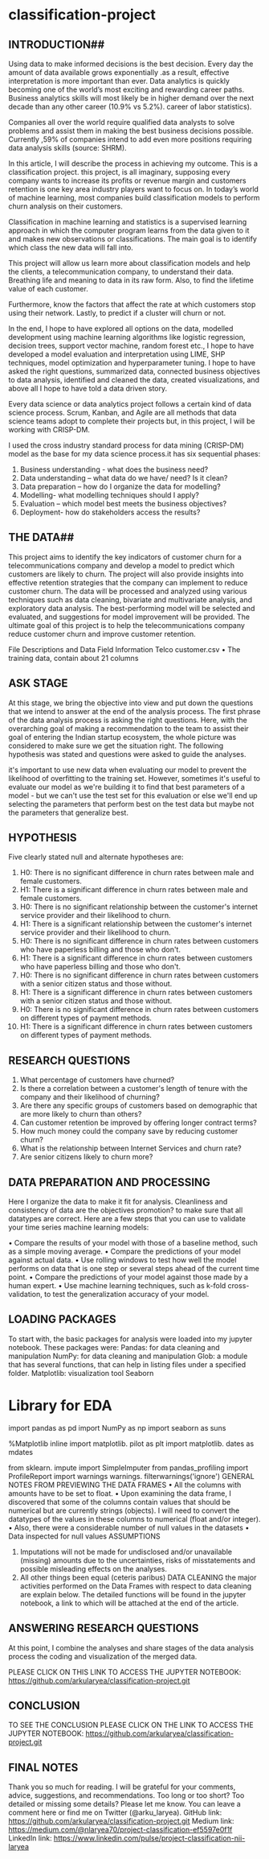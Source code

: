 # classification-project


## INTRODUCTION##

Using data to make informed decisions is the best decision. Every day the amount of data available grows exponentially .as a result, effective interpretation is more important than ever. Data analytics is quickly becoming one of the world’s most exciting and rewarding career paths. Business analytics skills will most likely be in higher demand over the next decade than any other career (10.9% vs 5.2%). career of labor statistics).

Companies all over the world require qualified data analysts to solve problems and assist them in making the best business decisions possible. Currently ,59% of companies intend to add even more positions requiring data analysis skills (source: SHRM).

In this article, I will describe the process in achieving my outcome. This is a classification project. this project, is all imaginary, supposing every company wants to increase its profits or revenue margin and customers retention is one key area industry players want to focus on. In today’s world of machine learning, most companies build classification models to perform churn analysis on their customers.

Classification in machine learning and statistics is a supervised learning approach in which the computer program learns from the data given to it and makes new observations or classifications. 
The main goal is to identify which class the new data will fall into.

This project will allow us learn more about classification models and help the clients, a telecommunication company, to understand their data. Breathing life and meaning to data in its raw form.
Also, to find the lifetime value of each customer.

Furthermore, know the factors that affect the rate at which customers stop using their network.
Lastly, to predict if a cluster will churn or not.

In the end, I hope to have explored all options on the data, modelled development using machine learning algorithms like logistic regression, decision trees, support vector machine, random forest etc., I hope to have developed a model evaluation and interpretation using LIME, SHP techniques, model optimization and hyperparameter tuning. I hope to have asked the right questions, summarized data, connected business objectives to data analysis, identified and cleaned the data, created visualizations, and above all I hope to have told a data driven story.

Every data science or data analytics project follows a certain kind of data science process. Scrum, Kanban, and Agile are all methods that data science teams adopt to complete their projects but, in this project, I will be working with CRISP-DM.

 I used the cross industry standard process for data mining (CRISP-DM) model as the base for my data science process.it has six sequential phases:
1.	Business understanding - what does the business need?
2.	Data understanding – what data do we have/ need? Is it clean?
3.	Data preparation – how do I organize the data for modelling?
4.	Modelling- what modelling techniques should I apply?
5.	Evaluation – which model best meets the business objectives?
6.	Deployment- how do stakeholders access the results?

## THE DATA##

This project aims to identify the key indicators of customer churn for a telecommunications company and develop a model to predict which customers are likely to churn. The project will also provide insights into effective retention strategies that the company can implement to reduce customer churn. The data will be processed and analyzed using various techniques such as data cleaning, bivariate and multivariate analysis, and exploratory data analysis. The best-performing model will be selected and evaluated, and suggestions for model improvement will be provided. The ultimate goal of this project is to help the telecommunications company reduce customer churn and improve customer retention.


File Descriptions and Data Field Information
Telco customer.csv
•	The training data, contain about 21 columns 

## ASK STAGE 

At this stage, we bring the objective into view and put down the questions that we intend to answer at the end of the analysis process. The first phrase of the data analysis process is asking the right questions.
Here, with the overarching goal of making a recommendation to the team to assist their goal of entering the Indian startup ecosystem, the whole picture was considered to make sure we get the situation right. The following hypothesis was stated and questions were asked to guide the analyses.

it's important to use new data when evaluating our model to prevent the likelihood of overfitting to the training set. However, sometimes it's useful to evaluate our model as we're building it to find that best parameters of a model - but we can't use the test set for this evaluation or else we'll end up selecting the parameters that perform best on the test data but maybe not the parameters that generalize best.

## HYPOTHESIS

Five clearly stated null and alternate hypotheses are:

1.	H0: There is no significant difference in churn rates between male and female customers.
2.	H1: There is a significant difference in churn rates between male and female customers.
2.	H0: There is no significant relationship between the customer's internet service provider and their likelihood to churn.
3.	H1: There is a significant relationship between the customer's internet service provider and their likelihood to churn.
3.	H0: There is no significant difference in churn rates between customers who have paperless billing and those who don't.
4.	H1: There is a significant difference in churn rates between customers who have paperless billing and those who don't.
4.	H0: There is no significant difference in churn rates between customers with a senior citizen status and those without.
5.	H1: There is a significant difference in churn rates between customers with a senior citizen status and those without.
5.	H0: There is no significant difference in churn rates between customers on different types of payment methods.
6.	H1: There is a significant difference in churn rates between customers on different types of payment methods.


## RESEARCH QUESTIONS 

1.	What percentage of customers have churned?
2.	Is there a correlation between a customer's length of tenure with the company and their likelihood of churning?
3.	Are there any specific groups of customers based on demographic that are more likely to churn than others?
4.	Can customer retention be improved by offering longer contract terms?
5.	How much money could the company save by reducing customer churn?
6.	What is the relationship between Internet Services and churn rate?
7.	Are senior citizens likely to churn more?

## DATA PREPARATION AND PROCESSING

Here I organize the data to make it fit for analysis. Cleanliness and consistency of data are the objectives promotion? to make sure that all datatypes are correct.
Here are a few steps that you can use to validate your time series machine learning models:

•	Compare the results of your model with those of a baseline method, such as a simple moving average.
•	Compare the predictions of your model against actual data.
•	Use rolling windows to test how well the model performs on data that is one step or several steps ahead of the current time point.
•	Compare the predictions of your model against those made by a human expert.
•	Use machine learning techniques, such as k-fold cross-validation, to test the generalization accuracy of your model.


## LOADING PACKAGES

To start with, the basic packages for analysis were loaded into my jupyter notebook. These packages were:
Pandas: for data cleaning and manipulation
NumPy: for data cleaning and manipulation 
Glob: a module that has several functions, that can help in listing files under a specified folder.
Matplotlib: visualization tool
Seaborn
# Library for EDA
import pandas as pd
import NumPy as np 
import seaborn as suns

%Matplotlib inline
import matplotlib. pilot as plt
import matplotlib. dates as mdates

from sklearn. impute import SimpleImputer
from pandas_profiling import ProfileReport
import warnings
warnings. filterwarnings('ignore')
GENERAL NOTES FROM PREVIEWING THE DATA FRAMES
•	All the columns with amounts have to be set to float.
•	Upon examining the data frame, I discovered that some of the columns contain values that should be numerical but are currently strings (objects). I will need to convert the datatypes of the values in these columns to numerical (float and/or integer).
•	Also, there were a considerable number of null values in the datasets
•	Data inspected for null values
ASSUMPTIONS
1.	Imputations will not be made for undisclosed and/or unavailable (missing) amounts due to the uncertainties, risks of misstatements and possible misleading effects on the analyses.
2.	All other things been equal (ceteris paribus)
DATA CLEANING
the major activities performed on the Data Frames with respect to data cleaning are explain below.
 The detailed functions will be found in the jupyter notebook, a link to which will be attached at the end of the article.
		
## ANSWERING RESEARCH QUESTIONS

At this point, I combine the analyses and share stages of the data analysis process the coding and visualization of the merged data.


PLEASE CLICK ON THIS LINK TO ACCESS THE JUPYTER NOTEBOOK: https://github.com/arkularyea/classification-project.git




## CONCLUSION 

TO SEE THE CONCLUSION PLEASE CLICK ON THE LINK TO ACCESS THE JUPYTER NOTEBOOK: https://github.com/arkularyea/classification-project.git


## FINAL NOTES 
Thank you so much for reading.
I will be grateful for your comments, advice, suggestions, and recommendations. Too long or too short? Too detailed or missing some details? Please let me know. You can leave a comment here or find me on Twitter (@arku_laryea).
GitHub link: https://github.com/arkularyea/classification-project.git
Medium link: https://medium.com/@nlaryea70/project-classification-ef5597e0f1f
LinkedIn link: https://www.linkedin.com/pulse/project-classification-nii-laryea

